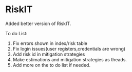# RiskIT
 
Added better version of RiskIT.

To do List:
1. Fix errors shown in index/risk table
2. Fix login issues(user registers,credentials are wrong)
3. Add risk id in mitigation strategies
4. Make estimations and mitigation strategies as theads. 
5. Add more on the to do list if needed.
